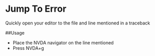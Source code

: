 # Jump To Error
Quickly open your editor to the file and line mentioned in a traceback

##Usage

- Place the NVDA navigator on the line mentioned
- Press NVDA+g

